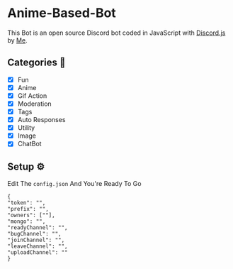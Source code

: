 # Anime-Based-Bot

This Bot is an open source Discord bot coded in JavaScript with [Discord.js](https://discord.js.org) by [Me](https://github.com/Drago-dev24).  

## Categories 📑
- [x] Fun
- [x] Anime
- [x] Gif Action
- [x] Moderation
- [x] Tags
- [x] Auto Responses
- [x] Utility
- [X] Image
- [X] ChatBot

## Setup ⚙️
Edit The `config.json` And You're Ready To Go
```
{ 
"token": "",
"prefix": "",
"owners": [""],
"mongo": "",
"readyChannel": "",
"bugChannel": "",
"joinChannel": "",
"leaveChannel": "",
"uploadChannel": ""
}
```
